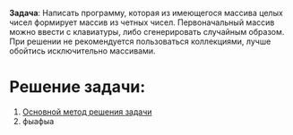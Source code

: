 **Задача**: Написать программу, которая из имеющегося массива целых чисел формирует массив из четных чисел. 
Первоначальный массив можно ввести с клавиатуры, либо сгенерировать случайным образом. 
При решении не рекомендуется пользоваться коллекциями, лучше обойтись исключительно массивами.

# Решение задачи:
1. [Основной метод решения задачи](https://disk.yandex.ru/i/_JDm8tzeZ9pLZg)
2. фыафыа
